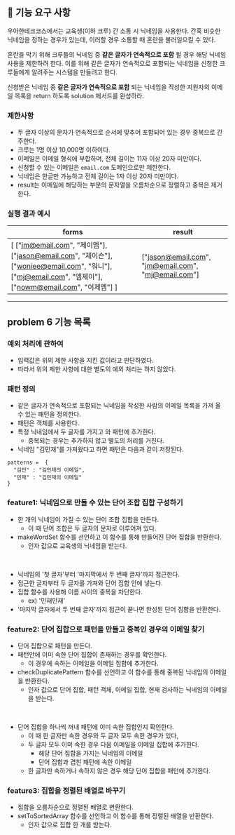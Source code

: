 ## 🚀 기능 요구 사항

우아한테크코스에서는 교육생(이하 크루) 간 소통 시 닉네임을 사용한다. 간혹 비슷한 닉네임을 정하는 경우가 있는데, 이러할 경우 소통할 때 혼란을 불러일으킬 수 있다.

혼란을 막기 위해 크루들의 닉네임 중 **같은 글자가 연속적으로 포함** 될 경우 해당 닉네임 사용을 제한하려 한다. 이를 위해 같은 글자가 연속적으로 포함되는 닉네임을 신청한 크루들에게 알려주는 시스템을 만들려고 한다.


신청받은 닉네임 중 **같은 글자가 연속적으로 포함** 되는 닉네임을 작성한 지원자의 이메일 목록을 return 하도록 solution 메서드를 완성하라.

### 제한사항

- 두 글자 이상의 문자가 연속적으로 순서에 맞추어 포함되어 있는 경우 중복으로 간주한다.
- 크루는 1명 이상 10,000명 이하이다.
- 이메일은 이메일 형식에 부합하며, 전체 길이는 11자 이상 20자 미만이다.
- 신청할 수 있는 이메일은 `email.com` 도메인으로만 제한한다.
- 닉네임은 한글만 가능하고 전체 길이는 1자 이상 20자 미만이다.
- result는 이메일에 해당하는 부분의 문자열을 오름차순으로 정렬하고 중복은 제거한다.

### 실행 결과 예시

| forms | result |
| --- | --- |
| [ ["jm@email.com", "제이엠"], ["jason@email.com", "제이슨"], ["woniee@email.com", "워니"], ["mj@email.com", "엠제이"], ["nowm@email.com", "이제엠"] ] | ["jason@email.com", "jm@email.com", "mj@email.com"] |

---
## problem 6 기능 목록
### 예외 처리에 관하여
- 입력값은 위의 제한 사항을 지킨 값이라고 판단하였다.
- 따라서 위의 제한 사항에 대한 별도의 예외 처리는 하지 않았다.

### 패턴 정의
- 같은 글자가 연속적으로 포함되는 닉네임을 작성한 사람의 이메일 목록을 가져 올 수 있는 패턴을 정의한다.
- 패턴은 객체를 사용한다.
- 특정 닉네임에서 두 글자를 가지고 와 패턴에 추가한다.
  - 중복되는 경우는 추가하지 않고 별도의 처리를 거친다.
- 닉네임 "김민재"를 가져왔다고 하면 패턴은 다음과 같이 저장된다.
```
patterns =  {
  "김민" : "김민재의 이메일",
  "민재" : "김민재의 이메일"
}
```
### feature1: 닉네임으로 만들 수 있는 단어 조합 집합 구성하기
- 한 개의 닉네임이 가질 수 있는 단어 조합 집합을 만든다.
  - 이 때 단어 조합은 두 글자의 문자로 이루어져 있다.
- makeWordSet 함수를 선언하고 이 함수를 통해 만들어진 단어 집합을 반환한다.
  - 인자 값으로 교육생의 닉네임을 받는다.
<br>

- 닉네임의 '첫 글자'부터 '마지막에서 두 번째 글자'까지 접근한다.
- 접근한 글자부터 두 글자를 가져와 단어 집합 안에 넣는다.
- 집합 함수를 사용해 이름 사이의 중복을 차단한다.
  - ex) '민재민재'
- '마지막 글자에서 두 번째 글자'까지 접근이 끝나면 완성된 단어 집합을 반환한다.

### feature2: 단어 집합으로 패턴을 만들고 중복인 경우의 이메일 찾기
- 단어 집합으로 패턴을 만든다.
- 패턴안에 이미 속한 단어 집합이 존재하는 경우를 확인한다.
  - 이 경우에 속하는 이메일을 이메일 집합에 추가한다.
- checkDuplicatePattern 함수를 선언하고 이 함수를 통해 중복된 닉네임의 이메일을 반환한다.
  - 인자 값으로 단어 집합, 패턴 객체, 이메일 집합, 현재 검사하는 닉네임의 이메일을 받는다.
<br>

- 단어 집합을 하나씩 꺼내 패턴에 이미 속한 집합인지 확인한다.
  - 이 때 한 글자만 속한 경우와 두 글자 모두 속한 경우가 있다,
  - 두 글자 모두 이미 속한 경우 다음 이메일을 이메일 집합에 추가한다.
    - 해당 단어 집합을 가지는 닉네임의 이메일
    - 단어 집합과 겹친 패턴에 속한 이메일
  - 한 글자만 속하거나 속하지 않은 경우 해당 단어 집합을 패턴에 추가한다.

### feature3: 집합을 정렬된 배열로 바꾸기
- 집합을 오름차순으로 정렬된 배열로 변환한다.
- setToSortedArray 함수를 선언하고 이 함수를 통해 정렬된 배열을 반환한다.
  - 인자 값으로 집합 한 개를 받는다.